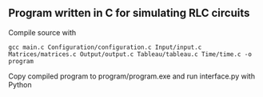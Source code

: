 ## Program written in C for simulating RLC circuits

Compile source with

    gcc main.c Configuration/configuration.c Input/input.c Matrices/matrices.c Output/output.c Tableau/tableau.c Time/time.c -o program

Copy compiled program to program/program.exe and run interface.py with Python
